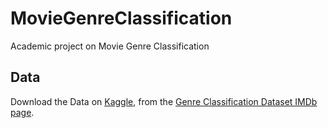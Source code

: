 # MovieGenreClassification
Academic project on Movie Genre Classification

## Data
Download the Data on [Kaggle](https://www.kaggle.com/datasets/hijest/genre-classification-dataset-imdb/download?datasetVersionNumber=1), from the [Genre Classification Dataset IMDb page](https://www.kaggle.com/datasets/hijest/genre-classification-dataset-imdb).
